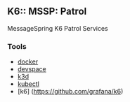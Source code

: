 ## K6:: MSSP: Patrol
MessageSpring K6 Patrol Services

### Tools

- [docker](https://www.docker.com)
- [devspace](https://devspace.sh/cli/docs/getting-started/installation)
- [k3d](https://k3d.io/v5.2.2/#installation)
- [kubectl](https://kubectl.docs.kubernetes.io/installation/kubectl/)
- [k6] (https://github.com/grafana/k6)